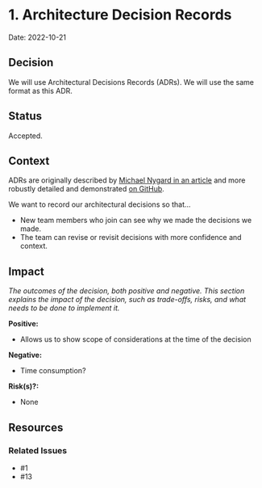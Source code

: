 # 1. Architecture Decision Records

Date: 2022-10-21

## Decision

We will use Architectural Decisions Records (ADRs).  We will use the same format as this ADR.

## Status

Accepted.

## Context

ADRs are originally described by
[Michael Nygard in an article](https://cognitect.com/blog/2011/11/15/documenting-architecture-decisions)
and more robustly detailed and demonstrated [on GitHub](https://adr.github.io).

We want to record our architectural decisions so that...

- New team members who join can see why we made the decisions we made.
- The team can revise or revisit decisions with more confidence and context.

## Impact

_The outcomes of the decision, both positive and negative. This section explains the impact of the decision, such as trade-offs, risks, and what needs to be done to implement it._

**Positive:**
- Allows us to show scope of considerations at the time of the decision

**Negative:**
- Time consumption?

**Risk(s)?:**
- None

## Resources

### Related Issues

- #1
- #13
